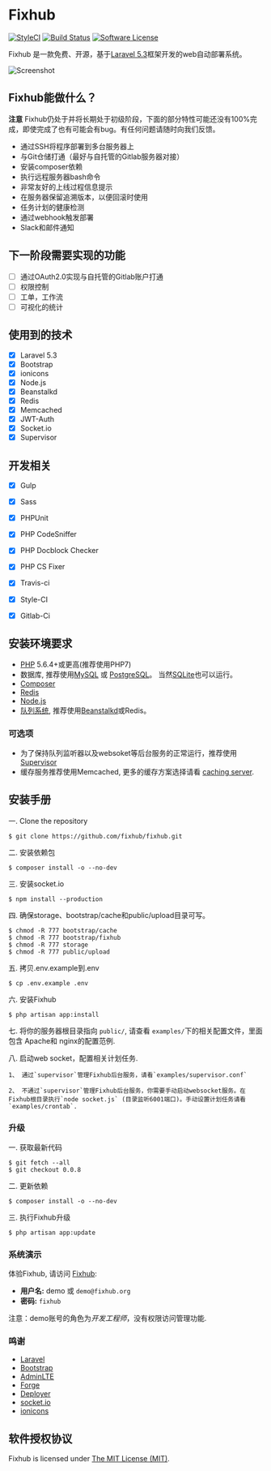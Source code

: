# Fixhub

[![StyleCI](https://styleci.io/repos/67016052/shield)](https://styleci.io/repos/67016052/)
[![Build Status](https://img.shields.io/travis/Fixhub/Fixhub/master.svg?style=flat-square)](https://travis-ci.org/Fixhub/Fixhub)
[![Software License](https://img.shields.io/badge/license-MIT-brightgreen.svg?style=flat-square)](LICENSE)

Fixhub 是一款免费、开源，基于[Laravel 5.3](http://laravel.com)框架开发的web自动部署系统。

![Screenshot](http://fixhub.org/upload/screenshot.png)

## Fixhub能做什么？

**注意** Fixhub仍处于并将长期处于初级阶段，下面的部分特性可能还没有100%完成，即使完成了也有可能会有bug。有任何问题请随时向我们反馈。

* 通过SSH将程序部署到多台服务器上
* 与Git仓储打通（最好与自托管的Gitlab服务器对接）
* 安装composer依赖
* 执行远程服务器bash命令
* 非常友好的上线过程信息提示
* 在服务器保留追溯版本，以便回滚时使用
* 任务计划的健康检测
* 通过webhook触发部署
* Slack和邮件通知

## 下一阶段需要实现的功能

- [ ] 通过OAuth2.0实现与自托管的Gitlab账户打通
- [ ] 权限控制
- [ ] 工单，工作流
- [ ] 可视化的统计

## 使用到的技术

- [x] Laravel 5.3
- [x] Bootstrap
- [x] ionicons
- [x] Node.js
- [x] Beanstalkd
- [x] Redis
- [x] Memcached
- [x] JWT-Auth
- [x] Socket.io
- [x] Supervisor

## 开发相关

- [x] Gulp
- [x] Sass
- [x] PHPUnit
- [x] PHP CodeSniffer
- [x] PHP Docblock Checker
- [x] PHP CS Fixer
- [x] Travis-ci
- [x] Style-CI
- [x] Gitlab-Ci


## 安装环境要求

- [PHP](http://www.php.net) 5.6.4+或更高(推荐使用PHP7)
- 数据库, 推荐使用[MySQL](https://www.mysql.com) 或 [PostgreSQL](http://www.postgresql.org)。 当然[SQLite](https://www.sqlite.org)也可以运行。
- [Composer](https://getcomposer.org)
- [Redis](http://redis.io)
- [Node.js](https://nodejs.org/)
- [队列系统](http://laravel.com/docs/5.3/queues), 推荐使用[Beanstalkd](http://kr.github.io/beanstalkd/)或Redis。

### 可选项

- 为了保持队列监听器以及websoket等后台服务的正常运行，推荐使用[Supervisor](http://supervisord.org)
- 缓存服务推荐使用Memcached, 更多的缓存方案选择请看 [caching server](http://laravel.com/docs/5.3/cache).

## 安装手册

一. Clone the repository

```shell
$ git clone https://github.com/fixhub/fixhub.git
```

二. 安装依赖包

```shell
$ composer install -o --no-dev
```

三. 安装socket.io

```shell
$ npm install --production
```

四. 确保storage、bootstrap/cache和public/upload目录可写。

```shell
$ chmod -R 777 bootstrap/cache
$ chmod -R 777 bootstrap/fixhub
$ chmod -R 777 storage
$ chmod -R 777 public/upload
```

五. 拷贝.env.example到.env

```shell
$ cp .env.example .env
```

六. 安装Fixhub

```shell
$ php artisan app:install
```

七. 将你的服务器根目录指向 `public/`, 请查看 `examples/`下的相关配置文件，里面包含 Apache和 nginx的配置范例.

八. 启动web socket，配置相关计划任务.

    1、 通过`supervisor`管理Fixhub后台服务，请看`examples/supervisor.conf`

    2、 不通过`supervisor`管理Fixhub后台服务，你需要手动启动websocket服务。在Fixhub根目录执行`node socket.js` (目录监听6001端口)。手动设置计划任务请看`examples/crontab`.

### 升级

一. 获取最新代码

```shell
$ git fetch --all
$ git checkout 0.0.8
 ```

二. 更新依赖

```shell
$ composer install -o --no-dev
```

三. 执行Fixhub升级

```shell
$ php artisan app:update
```

### 系统演示

体验Fixhub, 请访问 [Fixhub](http://fixhub.org):

- **用户名:** demo 或 `demo@fixhub.org`
- **密码:** `fixhub`

注意：demo账号的角色为*开发工程师*，没有权限访问管理功能.

### 鸣谢

- [Laravel](http://laravel.com)
- [Bootstrap](https://github.com/twbs/bootstrap)
- [AdminLTE](https://github.com/almasaeed2010/AdminLTE)
- [Forge](https://forge.laravel.com/)
- [Deployer](https://github.com/REBELinBLUE/deployer)
- [socket.io](https://github.com/socketio/socket.io)
- [ionicons](http://ionicons.com/)


## 软件授权协议

Fixhub is licensed under [The MIT License (MIT)](LICENSE).
